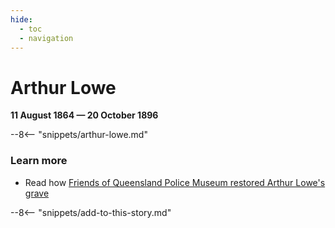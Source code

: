 ```yaml
---
hide:
  - toc
  - navigation 
---
```


# Arthur Lowe

**11 August 1864 — 20 October 1896**

--8<-- "snippets/arthur-lowe.md"

### Learn more

- Read how [Friends of Queensland Police Museum restored Arthur Lowe's grave](https://www.friendsqpmuseum.com.au/project/auto-draft/)


--8<-- "snippets/add-to-this-story.md"